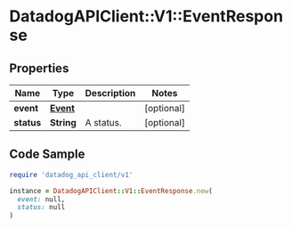 # DatadogAPIClient::V1::EventResponse

## Properties

| Name | Type | Description | Notes |
| ---- | ---- | ----------- | ----- |
| **event** | [**Event**](Event.md) |  | [optional] |
| **status** | **String** | A status. | [optional] |

## Code Sample

```ruby
require 'datadog_api_client/v1'

instance = DatadogAPIClient::V1::EventResponse.new(
  event: null,
  status: null
)
```

